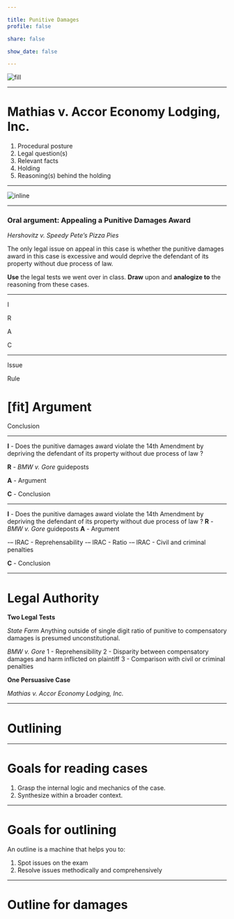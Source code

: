 ```yaml
---

title: Punitive Damages
profile: false

share: false

show_date: false

---
```




![fill](images/posner.jpg)

---

# Mathias v. Accor Economy Lodging, Inc.

1. Procedural posture
2. Legal question(s)
3. Relevant facts
4. Holding
5. Reasoning(s) behind the holding

---

![inline](images/court_map.png)

---



### Oral argument: Appealing a Punitive Damages Award

_Hershovitz v. Speedy Pete’s Pizza Pies_

The only legal issue on appeal in this case is whether the punitive damages award in this case is excessive and would deprive the defendant of its property without due process of law.

**Use** the legal tests we went over in class.
**Draw** upon and **analogize to** the reasoning from these cases.



---





I

R

A

C

---

Issue

Rule

# [fit] Argument



Conclusion

---

**I** - Does the punitive damages award violate the 14th Amendment by depriving the defendant of its property without due process of law ?

**R** - *BMW v. Gore* guideposts

**A** - Argument

**C** - Conclusion

---

**I** - Does the punitive damages award violate the 14th Amendment by depriving the defendant of its property without due process of law ?
**R** - *BMW v. Gore* guideposts
**A** - Argument

\-– IRAC - Reprehensability
\-– IRAC - Ratio
\-– IRAC - Civil and criminal penalties

**C** - Conclusion

---

# Legal Authority 

**Two Legal Tests**

_State Farm_
Anything outside of single digit ratio of punitive to compensatory damages is presumed unconstitutional.

*BMW v. Gore*
1 - Reprehensibility
2 - Disparity between compensatory damages and harm inflicted on plaintiff
3 - Comparison with civil or criminal penalties

**One Persuasive Case**

*Mathias v. Accor Economy Lodging, Inc.*



---



# Outlining

---

# Goals for reading cases

1. Grasp the internal logic and mechanics of the case.
2. Synthesize within a broader context.

---

# Goals for outlining

An outline is a machine that helps you to:

1. Spot issues on the exam
2. Resolve issues methodically and comprehensively

---

# Outline for damages

